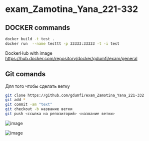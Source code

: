 # exam_Zamotina_Yana_221-332

## DOCKER commands
```sh
docker build -t test .
docker run  --name testtt -p 33333:33333 -t -i test
```
DockerHub with image https://hub.docker.com/repository/docker/gdumfi/exam/general
## Git comands
Для того чтобы сделать ветку
```sh
git clone https://github.com/gdumfi/exam_Zamotina_Yana_221-332
git add *
git commit -am "text" 
git checkout -b название ветки
git push <ссылка на репозиторий> <название ветки>

```
![image](https://github.com/gdumfi/exam_Zamotina_Yana_221-332/assets/44841897/e4efe63a-c437-4631-a468-363c9b4f29cb)

![image](https://github.com/gdumfi/exam_Zamotina_Yana_221-332/assets/44841897/e7a7c60d-7304-463d-bc87-072cfbca6539)

